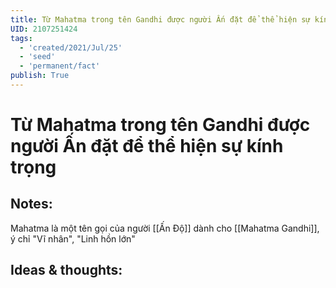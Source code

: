 ```yaml
---
title: Từ Mahatma trong tên Gandhi được người Ấn đặt để thể hiện sự kính trọng
UID: 2107251424
tags:
  - 'created/2021/Jul/25'
  - 'seed'
  - 'permanent/fact'
publish: True
---
```

# Từ Mahatma trong tên Gandhi được người Ấn đặt để thể hiện sự kính trọng

## Notes:
Mahatma là một tên gọi của người [[Ấn Độ]] dành cho [[Mahatma Gandhi]], ý chỉ "Vĩ nhân", "Linh hồn lớn"

## Ideas & thoughts:
